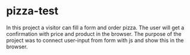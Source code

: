 # pizza-test
 
In this project a visitor can fill a form and order pizza. The user will get a confirmation with price and product in the browser. The purpose of the project was to connect user-input from form with js and show this in the browser.
